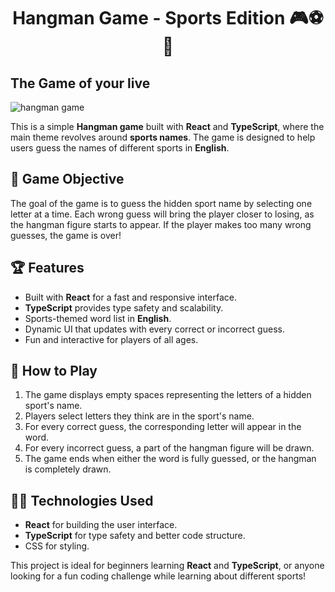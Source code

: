 <h1 align="center">Hangman Game - Sports Edition 🎮⚽🏀</h1>
<h2>The Game of your live</h2>

<img src="hangman-game.jpg" alt="hangman game"/> 

<p>This is a simple <strong>Hangman game</strong> built with <strong>React</strong> and <strong>TypeScript</strong>, where the main theme revolves around <strong>sports names</strong>. The game is designed to help users guess the names of different sports in <strong>English</strong>.</p>

<h2>🎯 Game Objective</h2>
<p>The goal of the game is to guess the hidden sport name by selecting one letter at a time. Each wrong guess will bring the player closer to losing, as the hangman figure starts to appear. If the player makes too many wrong guesses, the game is over!</p>

<h2>🏆 Features</h2>
<ul>
  <li>Built with <strong>React</strong> for a fast and responsive interface.</li>
  <li><strong>TypeScript</strong> provides type safety and scalability.</li>
  <li>Sports-themed word list in <strong>English</strong>.</li>
  <li>Dynamic UI that updates with every correct or incorrect guess.</li>
  <li>Fun and interactive for players of all ages.</li>
</ul>

<h2>🚀 How to Play</h2>
<ol>
  <li>The game displays empty spaces representing the letters of a hidden sport's name.</li>
  <li>Players select letters they think are in the sport's name.</li>
  <li>For every correct guess, the corresponding letter will appear in the word.</li>
  <li>For every incorrect guess, a part of the hangman figure will be drawn.</li>
  <li>The game ends when either the word is fully guessed, or the hangman is completely drawn.</li>
</ol>

<h2>👨‍💻 Technologies Used</h2>
<ul>
  <li><strong>React</strong> for building the user interface.</li>
  <li><strong>TypeScript</strong> for type safety and better code structure.</li>
  <li>CSS for styling.</li>
</ul>

<p>This project is ideal for beginners learning <strong>React</strong> and <strong>TypeScript</strong>, or anyone looking for a fun coding challenge while learning about different sports!</p>

